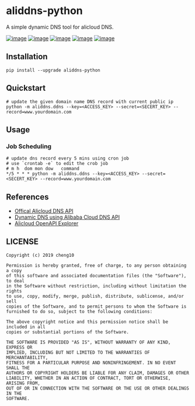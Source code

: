 # aliddns-python

A simple dynamic DNS tool for alicloud DNS.

[![image](https://img.shields.io/pypi/status/aliddns-python)](https://pypi.org/project/aliddns-python/)
[![image](https://img.shields.io/pypi/v/aliddns-python.svg)](https://pypi.org/project/requests/)
[![image](https://img.shields.io/pypi/l/aliddns-python.svg)](https://pypi.org/project/aliddns-python/)
[![image](https://img.shields.io/pypi/pyversions/aliddns-python.svg)](https://pypi.org/project/aliddns-python/)
[![image](https://img.shields.io/github/contributors/cheng10/aliddns-python.svg)](https://github.com/cheng10/aliddns-python/graphs/contributors)

## Installation

```shell
pip install --upgrade aliddns-python
```

## Quickstart

```shell
# update the given domain name DNS record with current public ip
python -m aliddns.ddns --key=<ACCESS_KEY> --secret=<SECERT_KEY> --record=www.yourdomain.com
```

## Usage

### Job Scheduling

```shell
# update dns record every 5 mins using cron job
# use `crontab -e` to edit the crob job
# m h  dom mon dow   command
*/5 * * * python -m aliddns.ddns --key=<ACCESS_KEY> --secret=<SECERT_KEY> --record=www.yourdomain.com
```

## References

- [Offical Alicloud DNS API](https://help.aliyun.com/document_detail/124923.html)
- [Dynamic DNS using Alibaba Cloud DNS API](https://www.alibabacloud.com/blog/Dynamic-DNS-using-Alibaba-Cloud-DNS-API_459542)
- [Alicloud OpenAPI Explorer](https://api.aliyun.com/)

## LICENSE

```text
Copyright (c) 2019 cheng10

Permission is hereby granted, free of charge, to any person obtaining a copy
of this software and associated documentation files (the "Software"), to deal
in the Software without restriction, including without limitation the rights
to use, copy, modify, merge, publish, distribute, sublicense, and/or sell
copies of the Software, and to permit persons to whom the Software is
furnished to do so, subject to the following conditions:

The above copyright notice and this permission notice shall be included in all
copies or substantial portions of the Software.

THE SOFTWARE IS PROVIDED "AS IS", WITHOUT WARRANTY OF ANY KIND, EXPRESS OR
IMPLIED, INCLUDING BUT NOT LIMITED TO THE WARRANTIES OF MERCHANTABILITY,
FITNESS FOR A PARTICULAR PURPOSE AND NONINFRINGEMENT. IN NO EVENT SHALL THE
AUTHORS OR COPYRIGHT HOLDERS BE LIABLE FOR ANY CLAIM, DAMAGES OR OTHER
LIABILITY, WHETHER IN AN ACTION OF CONTRACT, TORT OR OTHERWISE, ARISING FROM,
OUT OF OR IN CONNECTION WITH THE SOFTWARE OR THE USE OR OTHER DEALINGS IN THE
SOFTWARE.
```
